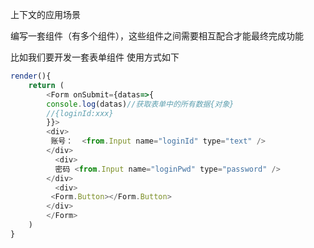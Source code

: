 上下文的应用场景

编写一套组件（有多个组件），这些组件之间需要相互配合才能最终完成功能

比如我们要开发一套表单组件 使用方式如下

```js
render(){
    return (
        <Form onSubmit={datas=>{
        console.log(datas)//获取表单中的所有数据{对象}
        //{loginId:xxx}
        }}>
        <div>
         账号：  <from.Input name="loginId" type="text" />
        </div>
          <div>
          密码 <from.Input name="loginPwd" type="password" />
        </div>
          <div>
         <Form.Button></Form.Button>
        </div>
        </Form>
    )
}
```

